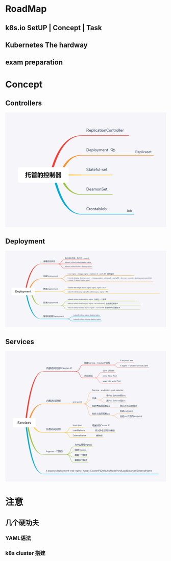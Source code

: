 #  RoadMap


## k8s.io SetUP | Concept | Task   


## Kubernetes The hardway   


## exam preparation


# Concept   

## Controllers   
![](https://raw.githubusercontent.com/latermonk/cka-pre/master/Issues/images/Pod-Controller.png) 

## Deployment

![](https://raw.githubusercontent.com/latermonk/cka-pre/master/Issues/images/Deployment.png)

## Services   
![](https://raw.githubusercontent.com/latermonk/cka-pre/master/Issues/images/Services-Detail.png)


#  注意  
##  几个硬功夫   

###  YAML语法 
###  k8s cluster 搭建  

